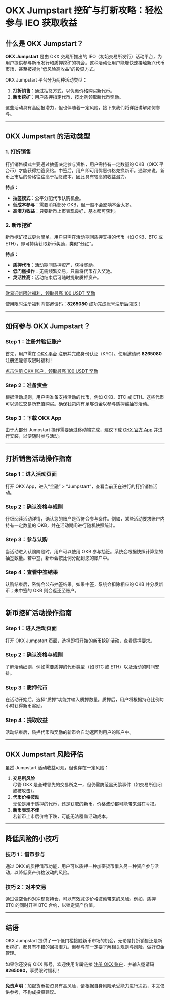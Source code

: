 # OKX Jumpstart 挖矿与打新攻略：轻松参与 IEO 获取收益


## 什么是 OKX Jumpstart？

**OKX Jumpstart** 是由 OKX 交易所推出的 IEO（初始交易所发行）活动平台，为用户提供参与新币发行和质押挖矿的机会。这种活动让用户能够快速接触新兴代币市场，甚至被视为“低风险高收益”的投资方式。

OKX Jumpstart 平台分为两种活动类型：
1. **打折销售**：通过抽签方式，以优惠价格购买新代币。
2. **新币挖矿**：用户质押指定代币，按比例领取新代币奖励。

这些活动具有高回报潜力，但也伴随着一定风险，接下来我们将详细讲解如何参与。

---

## OKX Jumpstart 的活动类型

### 1. 打折销售

打折销售模式主要通过抽签决定参与资格，用户需持有一定数量的 OKB（OKX 平台币）才能获得抽签资格。中签后，用户即可用优惠价格兑换新币。通常来说，新币上市后的价格往往高于抽签成本，因此具有较高的收益潜力。

**特点：**
- **抽签模式**：公平分配代币认购机会。
- **低成本参与**：需要消耗部分 OKB，但一般不会影响本金太多。
- **高潜力收益**：只要新币上市表现良好，基本都可获利。

### 2. 新币挖矿

新币挖矿模式更为简单，用户只需在活动期间质押支持的代币（如 OKB、BTC 或 ETH），即可持续获取新币奖励，类似“分红”。

**特点：**
- **质押代币**：活动期间质押资产，获得奖励。
- **低门槛操作**：无需频繁交易，只需将代币存入奖池。
- **灵活性高**：活动结束后可随时提取质押资产。

---

[欧易迎新限时福利，领取最高 100 USDT 奖励](https://bit.ly/OKXe)  

使用限时注册福利内部邀请码：**8265080** 成功完成账号注册后领取！

---
## 如何参与 OKX Jumpstart？

### Step 1：注册并验证账户

首先，用户需在 [OKX 平台](https://bit.ly/OKXe) 注册并完成身份认证（KYC）。使用邀请码 **8265080** 注册还能领取限时福利！  

[点击注册 OKX 账户，领取最高 100 USDT 奖励](https://bit.ly/OKXe)

### Step 2：准备资金

根据活动规则，用户需准备支持活动的代币，例如 OKB、BTC 或 ETH。这些代币可以通过交易所充值购买。确保钱包内有足够资金以参与质押或抽签活动。

### Step 3：下载 OKX App

由于大部分 Jumpstart 操作需要通过移动端完成，建议下载 [OKX 官方 App](https://www.okx.com/hk/download?channelId=DIGITAL20) 并进行安装，以便随时参与活动。

---

## 打折销售活动操作指南

### Step 1：进入活动页面

打开 OKX App，进入“金融” > “Jumpstart”，查看当前正在进行的打折销售活动。

### Step 2：确认资格与规则

仔细阅读活动详情，确认您的账户是否符合参与条件。例如，某些活动要求账户内持有一定数量的 OKB，并在活动期间进行随机快照统计。

### Step 3：参与认购

当活动进入认购阶段时，用户可以使用 OKB 参与抽签。系统会根据快照计算您的抽签数量。若中签，新币会按比例分配到您的账户中。

### Step 4：查看中签结果

认购结束后，系统会公布抽签结果。如果中签，系统会扣除相应的 OKB 并分发新币；未中签的 OKB 则会返还至账户。

---

## 新币挖矿活动操作指南

### Step 1：进入活动页面

打开 OKX Jumpstart 页面，选择即将开始的新币挖矿活动，查看质押要求。

### Step 2：确认资格与规则

了解活动细则，例如需要质押的代币类型（如 BTC 或 ETH）以及活动的时间安排。

### Step 3：质押代币

在活动开始后，选择“质押”功能并输入质押数量。质押后，用户将根据持仓比例每小时获得新币奖励。

### Step 4：提取收益

活动结束后，质押代币和奖励的新币会自动返回到用户的账户中。

---

## OKX Jumpstart 风险评估

虽然 Jumpstart 活动收益可观，但也存在一定风险：

1. **交易所风险**  
   尽管 OKX 是全球领先的交易所之一，但仍需防范黑天鹅事件（如交易所倒闭或被攻击）。  
2. **代币价格波动**  
   无论是用于质押的代币，还是获取的新币，价格波动都可能带来潜在亏损。  
3. **新币表现不佳**  
   若新币上市后价格下跌，可能无法覆盖活动成本。

---

## 降低风险的小技巧

### 技巧 1：借币参与

通过 OKX 的质押借币功能，用户可以质押一种加密货币借入另一种资产参与活动，以降低资产价格波动的风险。

### 技巧 2：对冲交易

通过做空合约对冲现货持仓，可以有效减少价格波动带来的风险。例如，质押 BTC 的同时开空 BTC 合约，以锁定资产价值。

---

## 结语

OKX Jumpstart 提供了一个低门槛接触新币市场的机会，无论是打折销售还是新币挖矿，都具有不错的回报潜力。但参与前一定要了解相关规则与风险，做好资金管理。

如果你还没有 OKX 账号，欢迎使用专属链接 [注册 OKX 账户](https://bit.ly/OKXe)，并输入邀请码 **8265080**，享受限时福利！

---

**免责声明**：加密货币投资具有高风险，请根据自身风险承受能力进行决策，本文仅供参考，不构成投资建议。
